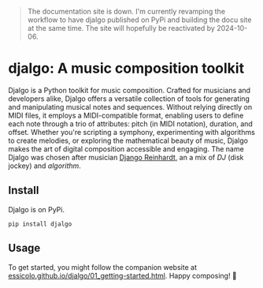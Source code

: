 > The documentation site is down. I'm currently revamping the workflow to have djalgo published on PyPi and building the docu site at the same time. The site will hopefully be reactivated by 2024-10-06.

# djalgo: A music composition toolkit

Djalgo is a Python toolkit for music composition. Crafted for musicians and developers alike, Djalgo offers a versatile collection of tools for generating and manipulating musical notes and sequences. Without relying directly on MIDI files, it employs a MIDI-compatible format, enabling users to define each note through a trio of attributes: pitch (in MIDI notation), duration, and offset. Whether you're scripting a symphony, experimenting with algorithms to create melodies, or exploring the mathematical beauty of music, Djalgo makes the art of digital composition accessible and engaging. The name Djalgo was chosen after musician [Django Reinhardt](https://en.wikipedia.org/wiki/Django_Reinhardt), an a mix of *DJ* (disk jockey) and *algorithm*.

## Install

Djalgo is on PyPi.

```
pip install djalgo
```

## Usage

To get started, you might follow the companion website at [essicolo.github.io/djalgo/01_getting-started.html](https://essicolo.github.io/djalgo/01_getting-started.html). Happy composing! 🎼
